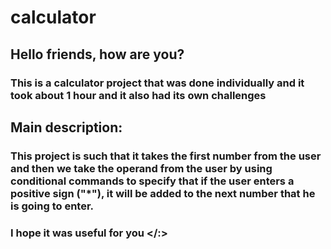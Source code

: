 # calculator
##  Hello friends, how are you?
### This is a calculator project that was done individually and it took about 1 hour and it also had its own challenges

## Main description:
### This project is such that it takes the first number from the user and then we take the operand from the user by using conditional commands to specify that if the user enters a positive sign ("*"), it will be added to the next number that he is going to enter.

### I hope it was useful for you </:>
